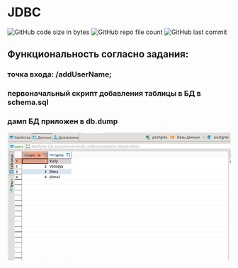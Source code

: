 # JDBC

![GitHub code size in bytes](https://img.shields.io/github/languages/code-size/bones-wp/Aston_03_JDBC)
![GitHub repo file count](https://img.shields.io/github/directory-file-count/bones-wp/Aston_03_JDBC)
![GitHub last commit](https://img.shields.io/github/last-commit/bones-wp/Aston_03_JDBC)

## Функциональность согласно задания:
### точка входа: /addUserName;
### первоначальный скрипт добавления таблицы в БД в schema.sql
### дамп БД приложен в db.dump


![DB.png](src%2Fmain%2Fresources%2Fstatic%2FDB.png)